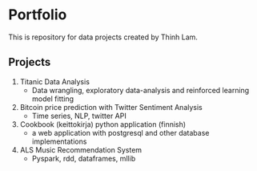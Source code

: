 # Portfolio
This is repository for data projects created by Thinh Lam. 

## Projects
1. Titanic Data Analysis
	- Data wrangling, exploratory data-analysis and reinforced learning model fitting
2. Bitcoin price prediction with Twitter Sentiment Analysis
	- Time series, NLP, twitter API
3. Cookbook (keittokirja) python application (finnish)
	- a web application with postgresql and other database implementations
4. ALS Music Recommendation System
	- Pyspark, rdd, dataframes, mllib
